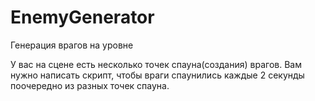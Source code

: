 # EnemyGenerator
Генерация врагов на уровне

У вас на сцене есть несколько точек спауна(создания) врагов.
Вам нужно написать скрипт, чтобы враги спаунились каждые 2 секунды поочередно из разных точек спауна.
